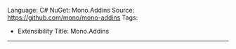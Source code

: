 Language: C#
NuGet: Mono.Addins
Source: https://github.com/mono/mono-addins
Tags:
  - Extensibility
Title: Mono.Addins
---
